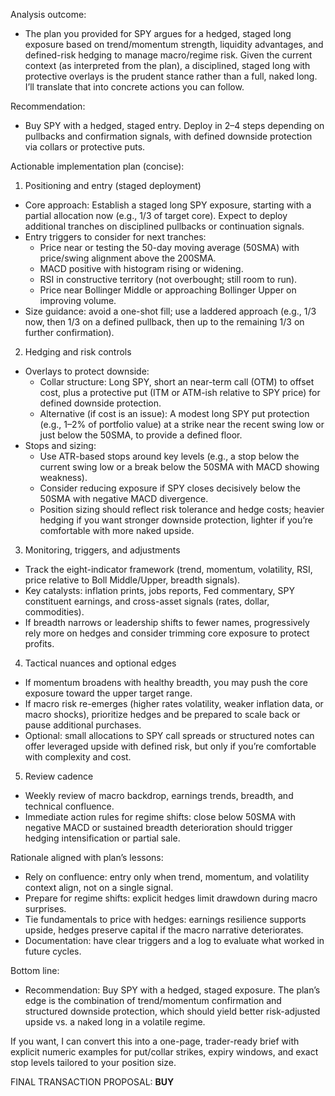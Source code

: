 Analysis outcome:
- The plan you provided for SPY argues for a hedged, staged long exposure based on trend/momentum strength, liquidity advantages, and defined-risk hedging to manage macro/regime risk. Given the current context (as interpreted from the plan), a disciplined, staged long with protective overlays is the prudent stance rather than a full, naked long. I’ll translate that into concrete actions you can follow.

Recommendation:
- Buy SPY with a hedged, staged entry. Deploy in 2–4 steps depending on pullbacks and confirmation signals, with defined downside protection via collars or protective puts.

Actionable implementation plan (concise):
1) Positioning and entry (staged deployment)
- Core approach: Establish a staged long SPY exposure, starting with a partial allocation now (e.g., 1/3 of target core). Expect to deploy additional tranches on disciplined pullbacks or continuation signals.
- Entry triggers to consider for next tranches:
  - Price near or testing the 50-day moving average (50SMA) with price/swing alignment above the 200SMA.
  - MACD positive with histogram rising or widening.
  - RSI in constructive territory (not overbought; still room to run).
  - Price near Bollinger Middle or approaching Bollinger Upper on improving volume.
- Size guidance: avoid a one-shot fill; use a laddered approach (e.g., 1/3 now, then 1/3 on a defined pullback, then up to the remaining 1/3 on further confirmation).

2) Hedging and risk controls
- Overlays to protect downside:
  - Collar structure: Long SPY, short an near-term call (OTM) to offset cost, plus a protective put (ITM or ATM-ish relative to SPY price) for defined downside protection.
  - Alternative (if cost is an issue): A modest long SPY put protection (e.g., 1–2% of portfolio value) at a strike near the recent swing low or just below the 50SMA, to provide a defined floor.
- Stops and sizing:
  - Use ATR-based stops around key levels (e.g., a stop below the current swing low or a break below the 50SMA with MACD showing weakness).
  - Consider reducing exposure if SPY closes decisively below the 50SMA with negative MACD divergence.
  - Position sizing should reflect risk tolerance and hedge costs; heavier hedging if you want stronger downside protection, lighter if you’re comfortable with more naked upside.

3) Monitoring, triggers, and adjustments
- Track the eight-indicator framework (trend, momentum, volatility, RSI, price relative to Boll Middle/Upper, breadth signals).
- Key catalysts: inflation prints, jobs reports, Fed commentary, SPY constituent earnings, and cross-asset signals (rates, dollar, commodities).
- If breadth narrows or leadership shifts to fewer names, progressively rely more on hedges and consider trimming core exposure to protect profits.

4) Tactical nuances and optional edges
- If momentum broadens with healthy breadth, you may push the core exposure toward the upper target range.
- If macro risk re-emerges (higher rates volatility, weaker inflation data, or macro shocks), prioritize hedges and be prepared to scale back or pause additional purchases.
- Optional: small allocations to SPY call spreads or structured notes can offer leveraged upside with defined risk, but only if you’re comfortable with complexity and cost.

5) Review cadence
- Weekly review of macro backdrop, earnings trends, breadth, and technical confluence.
- Immediate action rules for regime shifts: close below 50SMA with negative MACD or sustained breadth deterioration should trigger hedging intensification or partial sale.

Rationale aligned with plan’s lessons:
- Rely on confluence: entry only when trend, momentum, and volatility context align, not on a single signal.
- Prepare for regime shifts: explicit hedges limit drawdown during macro surprises.
- Tie fundamentals to price with hedges: earnings resilience supports upside, hedges preserve capital if the macro narrative deteriorates.
- Documentation: have clear triggers and a log to evaluate what worked in future cycles.

Bottom line:
- Recommendation: Buy SPY with a hedged, staged exposure. The plan’s edge is the combination of trend/momentum confirmation and structured downside protection, which should yield better risk-adjusted upside vs. a naked long in a volatile regime.

If you want, I can convert this into a one-page, trader-ready brief with explicit numeric examples for put/collar strikes, expiry windows, and exact stop levels tailored to your position size.

FINAL TRANSACTION PROPOSAL: **BUY**